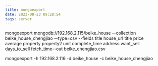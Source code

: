 ```yaml
---
title: mongoexport
date: 2023-08-23 09:28:54
tags: server
---
```





 mongoexport  mongodb://192.168.2.115/beike_house --collection beike_house_chengjiao  --type=csv  --fields title  house_url title price average property property2 unit complete_time address want_sell days_to_sell fetch_time--out beike_chengjiao.csv


 mongoexport -h 192.168.2.116  -d beike_house  -c beike_house_chengjiao